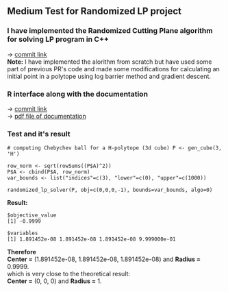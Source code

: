 ## Medium Test for Randomized LP project

### I have implemented the Randomized Cutting Plane algorithm for solving LP program in C++
-> [commit link](https://github.com/vaithak/volume_approximation/commit/bb799d42d1e44049a2848ab4720d9468b9efb090)   
**Note:** I have implemented the alorithm from scratch but have used some part of previous PR's code and made some modifications for calculating an initial point in a polytope using log barrier method and gradient descent.  

### R interface along with the documentation
-> [commit link](https://github.com/vaithak/volume_approximation/commit/03544bc51584d80d24be5427e6e13d52f2061914)  
-> [pdf file of documentation](https://github.com/vaithak/GeomScale_LP/blob/master/randomized_lp_solver.pdf)  

### Test and it's result
```{r}
# computing Chebychev ball for a H-polytope (3d cube) P <- gen_cube(3, 'H')

row_norm <- sqrt(rowSums((P$A)^2))
P$A <- cbind(P$A, row_norm) 
var_bounds <- list("indices"=c(3), "lower"=c(0), "upper"=c(1000))  

randomized_lp_solver(P, obj=c(0,0,0,-1), bounds=var_bounds, algo=0)
```  
**Result:**  
```
$objective_value
[1] -0.9999

$variables
[1] 1.891452e-08 1.891452e-08 1.891452e-08 9.999000e-01
```   
**Therefore**  
**Center =** (1.891452e-08,  1.891452e-08,  1.891452e-08) and **Radius =** 0.9999.  
which is very close to the theoretical result:  
**Center =** (0, 0, 0) and **Radius =** 1.  
